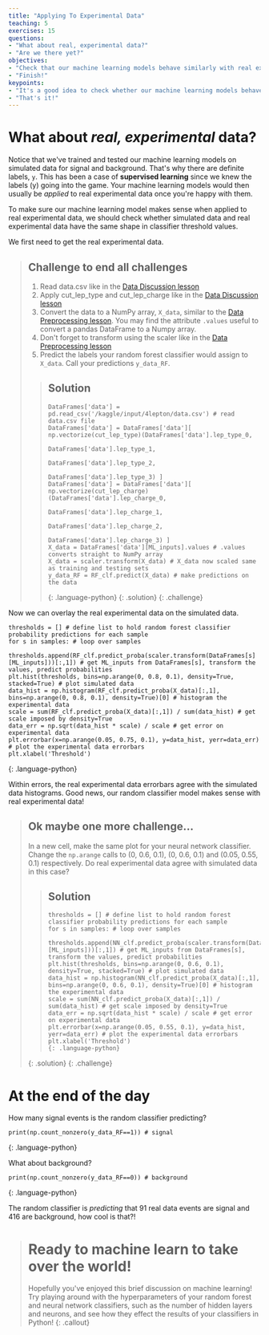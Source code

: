 ```yaml
---
title: "Applying To Experimental Data"
teaching: 5
exercises: 15
questions:
- "What about real, experimental data?"
- "Are we there yet?"
objectives:
- "Check that our machine learning models behave similarly with real experimental data."
- "Finish!"
keypoints:
- "It's a good idea to check whether our machine learning models behave well with real experimental data."
- "That's it!"
---
```


# What about *real, experimental* data?

Notice that we've trained and tested our machine learning models on simulated data for signal and background. That's why there are definite labels, `y`. This has been a case of **supervised learning** since we knew the labels (y) going into the game. Your machine learning models would then usually be *applied* to real experimental data once you're happy with them.

To make sure our machine learning model makes sense when applied to real experimental data, we should check whether simulated data and real experimental data have the same shape in classifier threshold values.

We first need to get the real experimental data.

> ## Challenge to end all challenges
> 1. Read data.csv like in the [Data Discussion lesson](https://hsf-training.github.io/hsf-training-ml-webpage/06-Data_Discussion/index.html)
> 2. Apply cut_lep_type and cut_lep_charge like in the [Data Discussion lesson](https://hsf-training.github.io/hsf-training-ml-webpage/06-Data_Discussion/index.html)
> 3. Convert the data to a NumPy array, `X_data`, similar to the [Data Preprocessing lesson](https://hsf-training.github.io/hsf-training-ml-webpage/07-Data_Preprocessing/index.html). You may find the attribute `.values` useful to convert a pandas DataFrame to a Numpy array.
> 4. Don't forget to transform using the scaler like in the [Data Preprocessing lesson](https://hsf-training.github.io/hsf-training-ml-webpage/07-Data_Preprocessing/index.html)
> 5. Predict the labels your random forest classifier would assign to `X_data`. Call your predictions `y_data_RF`.
>
> > ## Solution
> > ~~~
> > DataFrames['data'] = pd.read_csv('/kaggle/input/4lepton/data.csv') # read data.csv file
> > DataFrames['data'] = DataFrames['data'][ np.vectorize(cut_lep_type)(DataFrames['data'].lep_type_0,
> >                                                                     DataFrames['data'].lep_type_1,
> >                                                                     DataFrames['data'].lep_type_2,
> >                                                                     DataFrames['data'].lep_type_3) ]
> > DataFrames['data'] = DataFrames['data'][ np.vectorize(cut_lep_charge)(DataFrames['data'].lep_charge_0,
> >                                                                       DataFrames['data'].lep_charge_1,
> >                                                                       DataFrames['data'].lep_charge_2,
> >                                                                       DataFrames['data'].lep_charge_3) ]
> > X_data = DataFrames['data'][ML_inputs].values # .values converts straight to NumPy array
> > X_data = scaler.transform(X_data) # X_data now scaled same as training and testing sets
> > y_data_RF = RF_clf.predict(X_data) # make predictions on the data
> > ~~~
> > {: .language-python}
> {: .solution}
{: .challenge}

Now we can overlay the real experimental data on the simulated data.

~~~
thresholds = [] # define list to hold random forest classifier probability predictions for each sample
for s in samples: # loop over samples
    thresholds.append(RF_clf.predict_proba(scaler.transform(DataFrames[s][ML_inputs]))[:,1]) # get ML_inputs from DataFrames[s], transform the values, predict probabilities
plt.hist(thresholds, bins=np.arange(0, 0.8, 0.1), density=True, stacked=True) # plot simulated data
data_hist = np.histogram(RF_clf.predict_proba(X_data)[:,1], bins=np.arange(0, 0.8, 0.1), density=True)[0] # histogram the experimental data
scale = sum(RF_clf.predict_proba(X_data)[:,1]) / sum(data_hist) # get scale imposed by density=True
data_err = np.sqrt(data_hist * scale) / scale # get error on experimental data
plt.errorbar(x=np.arange(0.05, 0.75, 0.1), y=data_hist, yerr=data_err) # plot the experimental data errorbars
plt.xlabel('Threshold')
~~~
{: .language-python}

Within errors, the real experimental data errorbars agree with the simulated data histograms. Good news, our random classifier model makes sense with real experimental data!

> ## Ok maybe one more challenge...
> In a new cell, make the same plot for your neural network classifier. Change the `np.arange` calls to (0, 0.6, 0.1), (0, 0.6, 0.1) and (0.05, 0.55, 0.1) respectively. Do real experimental data agree with simulated data in this case?
>
> > ## Solution
> > ~~~
> > thresholds = [] # define list to hold random forest classifier probability predictions for each sample
> > for s in samples: # loop over samples
> >     thresholds.append(NN_clf.predict_proba(scaler.transform(DataFrames[s][ML_inputs]))[:,1]) # get ML_inputs from DataFrames[s], transform the values, predict probabilities
> > plt.hist(thresholds, bins=np.arange(0, 0.6, 0.1), density=True, stacked=True) # plot simulated data
> > data_hist = np.histogram(NN_clf.predict_proba(X_data)[:,1], bins=np.arange(0, 0.6, 0.1), density=True)[0] # histogram the experimental data
> > scale = sum(NN_clf.predict_proba(X_data)[:,1]) / sum(data_hist) # get scale imposed by density=True
> > data_err = np.sqrt(data_hist * scale) / scale # get error on experimental data
> > plt.errorbar(x=np.arange(0.05, 0.55, 0.1), y=data_hist, yerr=data_err) # plot the experimental data errorbars
> > plt.xlabel('Threshold')
> > {: .language-python}
> {: .solution}
{: .challenge}


# At the end of the day

How many signal events is the random classifier predicting?

~~~
print(np.count_nonzero(y_data_RF==1)) # signal
~~~
{: .language-python}

What about background?

~~~
print(np.count_nonzero(y_data_RF==0)) # background
~~~
{: .language-python}

The random classifier is *predicting* that 91 real data events are signal and 416 are background, how cool is that?!

> # Ready to machine learn to take over the world!
> Hopefully you've enjoyed this brief discussion on machine learning! Try playing around with the hyperparameters of your random forest and neural network classifiers, such as the number of hidden layers and neurons, and see how they effect the results of your classifiers in Python!
{: .callout}
